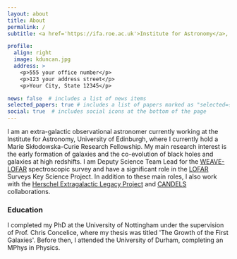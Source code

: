 ```yaml
---
layout: about
title: About
permalink: /
subtitle: <a href='https://ifa.roe.ac.uk'>Institute for Astronomy</a>,  University of Edinburgh

profile:
  align: right
  image: kduncan.jpg
  address: >
    <p>555 your office number</p>
    <p>123 your address street</p>
    <p>Your City, State 12345</p>

news: false  # includes a list of news items
selected_papers: true # includes a list of papers marked as "selected={true}"
social: true  # includes social icons at the bottom of the page
---
```


I am an extra-galactic observational astronomer currently working at the Institute for Astronomy, University of Edinburgh, where I currently hold a Marie Skłodowska-Curie Research Fellowship.
My main research interest is the early formation of galaxies and the co-evolution of black holes and galaxies at high redshifts.
I am Deputy Science Team Lead for the [WEAVE-LOFAR](https://ingconfluence.ing.iac.es:8444/confluence//display/WEAV/WEAVE-LOFAR) spectroscopic survey and have a significant role in the [LOFAR](http://lofar.strw.leidenuniv.nl/) Surveys Key Science Project.
In addition to these main roles, I also work with the [Herschel Extragalactic Legacy Project](http://http://hedam.lam.fr/HELP/) and [CANDELS](http://candels.ucolick.org/) collaborations.

### Education
<p>I completed my PhD at the University of Nottingham under the supervision of Prof. Chris Concelice, where my thesis was titled 'The Growth of the First Galaxies'. Before then, I attended the University of Durham, completing an MPhys in Physics.</p>
